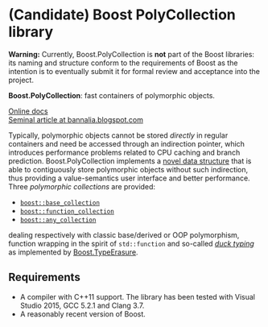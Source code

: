 # (Candidate) Boost PolyCollection library

**Warning:** Currently, Boost.PolyCollection is **not** part of the Boost
libraries: its naming and structure conform to the requirements of Boost as
the intention is to eventually submit it for formal review and acceptance
into the project. 

**Boost.PolyCollection**: fast containers of polymorphic objects.

[Online docs](http://rawgit.com/joaquintides/poly_collection/website/doc/html/index.html)  
[Seminal article at bannalia.blogspot.com](http://bannalia.blogspot.com/2014/05/fast-polymorphic-collections.html)

Typically, polymorphic objects cannot be stored *directly* in regular containers
and need be accessed through an indirection pointer, which introduces performance
problems related to CPU caching and branch prediction. Boost.PolyCollection
implements a
[novel data structure](http://rawgit.com/joaquintides/poly_collection/website/doc/html/poly_collection/an_efficient_polymorphic_data_st.html)
that is able to contiguously store polymorphic objects without such indirection,
thus providing a value-semantics user interface and better performance.
Three *polymorphic collections* are provided:

* [`boost::base_collection`](http://rawgit.com/joaquintides/poly_collection/website/doc/html/poly_collection/tutorial.html#poly_collection.tutorial.basics.boost_base_collection) 
* [`boost::function_collection`](http://rawgit.com/joaquintides/poly_collection/website/doc/html/poly_collection/tutorial.html#poly_collection.tutorial.basics.boost_function_collection)
* [`boost::any_collection`](http://rawgit.com/joaquintides/poly_collection/website/doc/html/poly_collection/tutorial.html#poly_collection.tutorial.basics.boost_any_collection)

dealing respectively with classic base/derived or OOP polymorphism, function wrapping
in the spirit of `std::function` and so-called
[*duck typing*](https://en.wikipedia.org/wiki/Duck_typing) as implemented by
[Boost.TypeErasure](http://www.boost.org/libs/type_erasure).

## Requirements

* A compiler with C++11 support. The library has been tested with Visual Studio
2015,  GCC 5.2.1 and Clang 3.7.
* A reasonably recent version of Boost.
